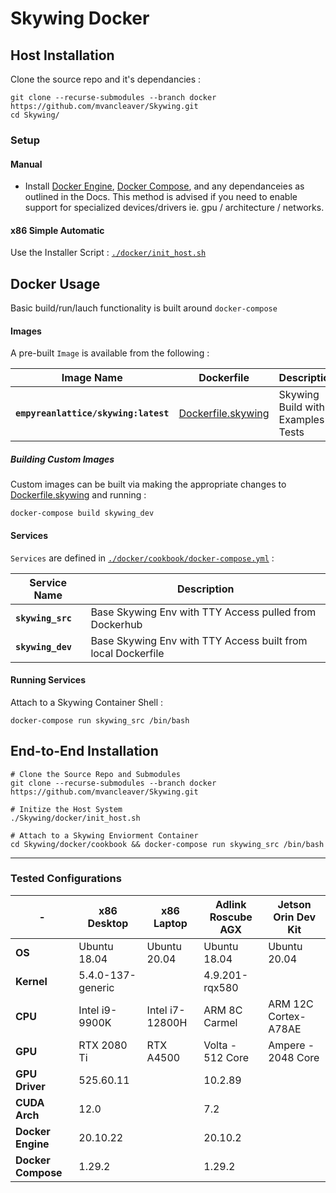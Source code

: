 # Skywing Docker 

## Host Installation 

Clone the source repo and it's dependancies : 
    
    git clone --recurse-submodules --branch docker https://github.com/mvancleaver/Skywing.git
    cd Skywing/
    

### Setup
#### Manual 
- Install [Docker Engine], [Docker Compose], and any dependanceies as outlined in the Docs. This method is advised if you need to enable support for specialized devices/drivers ie. gpu / architecture / networks.

#### x86 Simple Automatic  
Use the Installer Script : [`./docker/init_host.sh`](https://github.com/mvancleaver/Skywing/blob/docker/docker/init_host.sh)


## Docker Usage
Basic build/run/lauch functionality is built around `docker-compose`

#### Images
A pre-built `Image` is available from the following :

| Image Name                                | Dockerfile                  | Description                                 |
|---                                        |---                          |---                                          |
| **`empyreanlattice/skywing:latest`**      | [Dockerfile.skywing]        | Skywing Build with Examples / Tests    |

##### Building Custom Images
Custom images can be built via making the appropriate changes to [Dockerfile.skywing] and running : 

    docker-compose build skywing_dev


#### Services
`Services` are defined in [`./docker/cookbook/docker-compose.yml`](https://github.com/mvancleaver/Skywing/blob/docker/docker/cookbook/docker-compose.yml) :

| Service Name                        | Description                                                     |
|---                                  |---                                                              |
| **`skywing_src`**                   | Base Skywing Env with TTY Access pulled from Dockerhub          |
| **`skywing_dev`**                   | Base Skywing Env with TTY Access built from local Dockerfile    |

#### Running Services
Attach to a Skywing Container Shell : 

    docker-compose run skywing_src /bin/bash


## End-to-End Installation 

    # Clone the Source Repo and Submodules 
    git clone --recurse-submodules --branch docker https://github.com/mvancleaver/Skywing.git

    # Initize the Host System 
    ./Skywing/docker/init_host.sh

    # Attach to a Skywing Enviorment Container  
    cd Skywing/docker/cookbook && docker-compose run skywing_src /bin/bash


____________________________


### Tested Configurations

| -                  | x86 Desktop        | x86 Laptop          | Adlink Roscube AGX  | Jetson Orin Dev Kit   |
|---                 |---                 |---                  |---                  |---                    |
| **OS**             | Ubuntu 18.04       | Ubuntu 20.04        | Ubuntu 18.04        | Ubuntu 20.04          |
| **Kernel**         | 5.4.0-137-generic  |                     | 4.9.201-rqx580      |                       |
| **CPU**            | Intel i9-9900K     | Intel i7-12800H     | ARM 8C Carmel       | ARM 12C Cortex-A78AE  |
| **GPU**            | RTX 2080 Ti        | RTX A4500           | Volta - 512 Core    | Ampere - 2048 Core    |
| **GPU Driver**     | 525.60.11          |                     | 10.2.89             |                       |
| **CUDA Arch**      | 12.0               |                     | 7.2                 |                       |
| **Docker Engine**  | 20.10.22           |                     | 20.10.2             |                       |
| **Docker Compose** | 1.29.2             |                     | 1.29.2              |                       |



[Dockerfile.skywing]:https://github.com/mvancleaver/Skywing/blob/docker/docker/Dockerfile.skywing
[Docker Engine]:https://docs.docker.com/engine/install/ubuntu/
[Docker Compose]:https://docs.docker.com/compose/install/linux/#install-the-plugin-manually